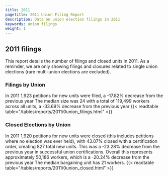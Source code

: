 ```yaml
---
title: 2011
pagetitle: 2011 Union Filing Report
description: Data on union election filings in 2011
keywords: union filings
weight: 1
---
```


## 2011 filings

This report details the number of filings and closed units in 2011. As a reminder, we are only showing filings and closures related to single union elections (rare multi-union elections are excluded).

### Filings by Union
In 2011 1,923 petitions for new units were filed, a -17.82% decrease from the previous year The median size was 24 with a total of 119,499 workers across all units, a -33.69% decrease from the previous year
{{< readtable table="/tables/reports/2011/0union_filings.html" >}}

### Closed Elections by Union
In 2011 1,920 petitions for new units were closed (this includes petitions where no election was ever held), with 43.07% closed with a certification order, creating 827 total new units. This was a -23.28% decrease from the previous year in successful union certifications. Overall this represents approximately 50,186 workers, which is a -20.24% decrease from the previous year The median bargaining unit has 21 workers.
{{< readtable table="/tables/reports/2011/0union_closed.html" >}}
